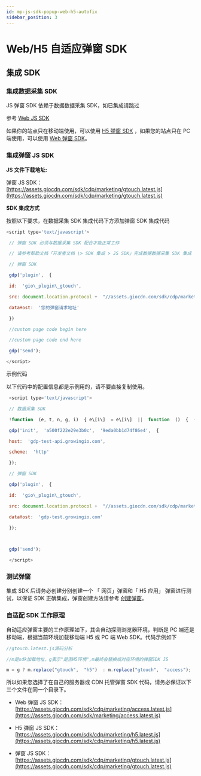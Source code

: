 ```yaml
---
id: mp-js-sdk-popup-web-h5-autofix
sidebar_position: 3
---
```


# Web/H5 自适应弹窗 SDK

## 集成 SDK[](#ji-cheng-sdk)

### 集成数据采集 SDK[](#1-ji-cheng-shu-ju-cai-ji-sdk)

JS 弹窗 SDK 依赖于数据数据采集 SDK，如已集成请跳过

参考 [Web JS SDK](https://growingio.github.io/growingio-sdk-docs/docs/webjs/base)​

如果你的站点只在移动端使用，可以使用 [H5 弹窗 SDK](../../../developer-manual/marketing-platform-sdk/js-sdk/mp-js-sdk-popup-h5) ，如果您的站点只在 PC 端使用，可以使用 [Web 弹窗 SDK](../../../developer-manual/marketing-platform-sdk/js-sdk/mp-js-sdk-popup-web)。


### 集成弹窗 JS SDK[](#2-ji-cheng-dan-chuang-js-sdk)

**JS 文件下载地址:**

弹窗 JS SDK：[https://assets.giocdn.com/sdk/cdp/marketing/gtouch.latest.js](https://assets.giocdn.com/sdk/cdp/marketing/gtouch.latest.js)​

**SDK 集成方式**

按照以下要求，在数据采集 SDK 集成代码下方添加弹窗 SDK 集成代码

```js
<script type='text/javascript'>

 // 弹窗 SDK 必须与数据采集 SDK 配合才能正常工作

 // 请参考帮助文档「开发者文档 \> SDK 集成 > JS SDK」完成数据数据采集 SDK 集成

 // 弹窗 SDK

 gdp('plugin',  {

 id:  'gio\_plugin\_gtouch',

 src: document.location.protocol +  "//assets.giocdn.com/sdk/cdp/marketing/gtouch.latest.js",

 dataHost:  '您的弹窗请求地址'

 })

 //custom page code begin here

 //custom page code end here

 gdp('send');

</script>
```

示例代码

以下代码中的配置信息都是示例用的，请不要直接复制使用。

```js
 <script type='text/javascript'>

 // 数据采集 SDK 

 !function  (e, t, n, g, i)  { e\[i\]  = e\[i\]  ||  function  ()  {  (e\[i\].q = e\[i\].q ||  \[\]).push(arguments)  }, n = t.createElement("script"), tag = t.getElementsByTagName("script")\[0\], n.async  =  1, n.src = g, tag.parentNode.insertBefore(n, tag)  }(window, document,  "script",  "https://assets.giocdn.com/cdp/gio.js",  "gdp");

 gdp('init',  'a500f222e29e3b0c',  '9eda0bb1d74f86e4',  {

 host:  'gdp-test-api.growingio.com',

 scheme:  'http'

 });

 // 弹窗 SDK

 gdp('plugin',  {

 id:  'gio\_plugin\_gtouch',

 src: document.location.protocol +  "//assets.giocdn.com/sdk/cdp/marketing/gtouch.latest.js",

 dataHost:  'gdp-test.growingio.com'

 });

​

 gdp('send');

 </script>
```


### 测试弹窗[](#3-ce-shi-dan-chuang)

集成 SDK 后请务必创建分别创建一个 「 网页」弹窗和「 H5 应用」 弹窗进行测试，以保证 SDK 正确集成，弹窗创建方法请参考 [创建弹窗](../../../product-manual/marketing-platform/user-operation/popup/create-popup)。


### 自适配 SDK 工作原理[](#4-zi-shi-pei-sdk-gong-zuo-yuan-li)

自动适应弹窗主要的工作原理如下，其会自动探测浏览器环境，判断是 PC 端还是移动端，根据当前环境加载移动端 H5 或 PC 端 Web SDK。代码示例如下

```js
//gtouch.latest.js源码分析

//m是sdk加载地址，g表示"是否H5环境",m最终会替换成对应环境的弹窗SDK JS

m = g ? m.replace("gtouch",  "h5")  : m.replace("gtouch",  "access");
```

所以如果您选择了在自己的服务器或 CDN 托管弹窗 SDK 代码，请务必保证以下三个文件在同一个目录下。

* Web 弹窗 JS SDK： [https://assets.giocdn.com/sdk/cdp/marketing/access.latest.js](https://assets.giocdn.com/sdk/marketing/access.latest.js)​
    
* H5 弹窗 JS SDK：[https://assets.giocdn.com/sdk/cdp/marketing/h5.latest.js](https://assets.giocdn.com/sdk/cdp/marketing/h5.latest.js)​
    
* 弹窗 JS SDK：[https://assets.giocdn.com/sdk/cdp/marketing/gtouch.latest.js](https://assets.giocdn.com/sdk/cdp/marketing/gtouch.latest.js)​
